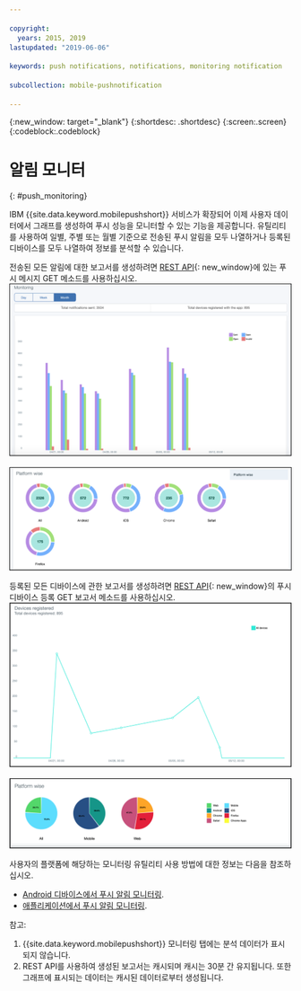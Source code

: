 ```yaml
---

copyright:
  years: 2015, 2019
lastupdated: "2019-06-06"

keywords: push notifications, notifications, monitoring notification

subcollection: mobile-pushnotification

---
```


{:new_window: target="_blank"}
{:shortdesc: .shortdesc}
{:screen:.screen}
{:codeblock:.codeblock}

# 알림 모니터 
{: #push_monitoring}

IBM {{site.data.keyword.mobilepushshort}} 서비스가 확장되어 이제 사용자 데이터에서 그래프를 생성하여 푸시 성능을 모니터할 수 있는 기능을 제공합니다. 유틸리티를 사용하여 일별, 주별 또는 월별 기준으로 전송된 푸시 알림을 모두 나열하거나 등록된 디바이스를 모두 나열하여 정보를 분석할 수 있습니다.

전송된 모든 알림에 대한 보고서를 생성하려면 [REST API](https://eu-gb.imfpush.cloud.ibm.com/imfpush/#!/messages/get_apps_applicationId_messages_report){: new_window}에 있는 푸시 메시지 GET 메소드를 사용하십시오. 
	![전송된 알림 보고서 - 막대 그래프](images/monitoring_messages1.png "월별 데이터를 기반으로 하는 전송된 알림 막대 그래프")
<br>&nbsp;</br>
	![전송된 알림 보고서 - 섹터 다이어그램](images/monitoring_messages2.png "플랫폼을 기반으로 하는 전송된 알림 섹터 다이어그램")

등록된 모든 디바이스에 관한 보고서를 생성하려면 [REST API](https://eu-gb.imfpush.cloud.ibm.com/imfpush/#!/devices/get_apps_applicationId_devices_report){: new_window}의 푸시 디바이스 등록 GET 보고서 메소드를 사용하십시오.
	![등록된 디바이스 보고서 - 선 그래프](images/monitoring_devices1.png "등록된 디바이스 선 그래프")
<br>&nbsp;</br>
	![등록된 디바이스 보고서 - 원형 차트](images/monitoring_devices2.png "플랫폼을 기반으로 하는 등록된 디바이스 원형 차트")


사용자의 플랫폼에 해당하는 모니터링 유틸리티 사용 방법에 대한 정보는 다음을 참조하십시오.

 - [Android 디바이스에서 푸시 알림 모니터링](https://github.com/ibm-bluemix-mobile-services/bms-clientsdk-android-push/tree/Doc#monitoring).
 - [애플리케이션에서 푸시 알림 모니터링](https://github.com/ibm-bluemix-mobile-services/bms-clientsdk-swift-push/tree/Doc#enable-monitoring).

참고:

1. {{site.data.keyword.mobilepushshort}} 모니터링 탭에는 분석 데이터가 표시되지 않습니다.
2. REST API를 사용하여 생성된 보고서는 캐시되며 캐시는 30분 간 유지됩니다.
또한 그래프에 표시되는 데이터는 캐시된 데이터로부터 생성됩니다.
 
